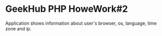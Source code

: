 # GeekHub PHP HoweWork#2
Application shows information about user's browser, os, language, time zone and ip.